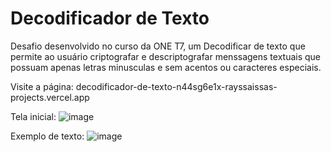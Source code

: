 # Decodificador de Texto
Desafio desenvolvido no curso da ONE T7, um Decodificar de texto que permite ao usuário criptografar e descriptografar menssagens textuais que possuam apenas letras minusculas e sem acentos ou caracteres especiais.

Visite a página: decodificador-de-texto-n44sg6e1x-rayssaissas-projects.vercel.app

Tela inicial:
![image](https://github.com/user-attachments/assets/c0b6d1fe-1d14-444c-923d-818e6636962b)

Exemplo de texto:
![image](https://github.com/user-attachments/assets/852c599f-688a-4c6c-b40b-68e9f8e7c21e)
